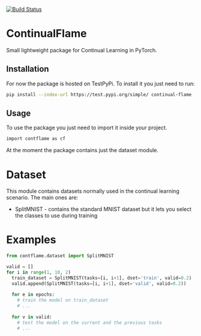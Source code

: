[![Build Status](https://travis-ci.com/andrew-r96/ContinualFlame.svg?branch=main)](https://travis-ci.com/andrew-r96/ContinualFlame)
# ContinualFlame
Small lightweight package for Continual Learning in PyTorch.
## Installation
For now the package is hosted on TestPyPi. To install it you just need to run:
```bash
pip install --index-url https://test.pypi.org/simple/ continual-flame
```
## Usage
To use the package you just need to import it inside your project.
```bash
import contflame as cf
```
At the moment the package contains just the dataset module.
# Dataset
This module contains datasets normally used in the continual learning scenario. The main ones are:
- SplitMNIST - contains the standard MNIST dataset but it lets you select the classes to use during training
# Examples
```python
from contflame.dataset import SplitMNIST

valid = []
for i in range(1, 10, 2)
  train_dataset = SplitMNIST(tasks=[i, i+1], dset='train', valid=0.2)
  valid.append(SplitMNIST(tasks=[i, i+1], dset='valid', valid=0.2))
  
  for e in epochs:
    # train the model on train_dataset
    # ...
    
  for v in valid:
    # test the model on the current and the previous tasks
    # ...
```
